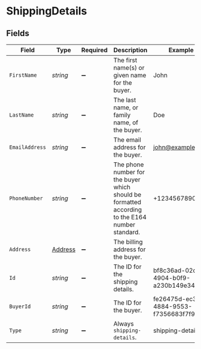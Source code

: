 # ShippingDetails


## Fields

| Field                                                                                           | Type                                                                                            | Required                                                                                        | Description                                                                                     | Example                                                                                         |
| ----------------------------------------------------------------------------------------------- | ----------------------------------------------------------------------------------------------- | ----------------------------------------------------------------------------------------------- | ----------------------------------------------------------------------------------------------- | ----------------------------------------------------------------------------------------------- |
| `FirstName`                                                                                     | *string*                                                                                        | :heavy_minus_sign:                                                                              | The first name(s) or given name for the buyer.                                                  | John                                                                                            |
| `LastName`                                                                                      | *string*                                                                                        | :heavy_minus_sign:                                                                              | The last name, or family name, of the buyer.                                                    | Doe                                                                                             |
| `EmailAddress`                                                                                  | *string*                                                                                        | :heavy_minus_sign:                                                                              | The email address for the buyer.                                                                | john@example.com                                                                                |
| `PhoneNumber`                                                                                   | *string*                                                                                        | :heavy_minus_sign:                                                                              | The phone number for the buyer which should be formatted according to the E164 number standard. | +1234567890                                                                                     |
| `Address`                                                                                       | [Address](../../Models/Components/Address.md)                                                   | :heavy_minus_sign:                                                                              | The billing address for the buyer.                                                              |                                                                                                 |
| `Id`                                                                                            | *string*                                                                                        | :heavy_minus_sign:                                                                              | The ID for the shipping details.                                                                | bf8c36ad-02d9-4904-b0f9-a230b149e341                                                            |
| `BuyerId`                                                                                       | *string*                                                                                        | :heavy_minus_sign:                                                                              | The ID for the buyer.                                                                           | fe26475d-ec3e-4884-9553-f7356683f7f9                                                            |
| `Type`                                                                                          | *string*                                                                                        | :heavy_minus_sign:                                                                              | Always `shipping-details`.                                                                      | shipping-details                                                                                |